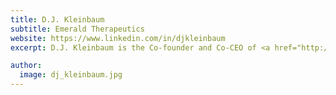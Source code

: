 ```yaml
---
title: D.J. Kleinbaum
subtitle: Emerald Therapeutics
website: https://www.linkedin.com/in/djkleinbaum
excerpt: D.J. Kleinbaum is the Co-founder and Co-CEO of <a href="http://emeraldtherapeutics.com/" rel="prefetch">Emerald Therapeutics</a>. D.J. received his B.S. in Biological Sciences from Carnegie Mellon University and his Ph.D. in Chemistry from Stanford University. While at Stanford, he designed and synthesized new architectures for DNA-templated reactions that can be used to detect RNA in living cells under the direction of Professor Eric Kool. He is an inventor on five patents and his work has been published in the Journal of the American Chemical Society, Bioconjugate Chemistry, and Chemical Communications.

author:
  image: dj_kleinbaum.jpg
---
```

